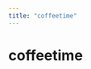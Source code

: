 ```yaml
---
title: "coffeetime"
---
```


# coffeetime

<component-coghero cog="coffeetime"></component-coghero>
